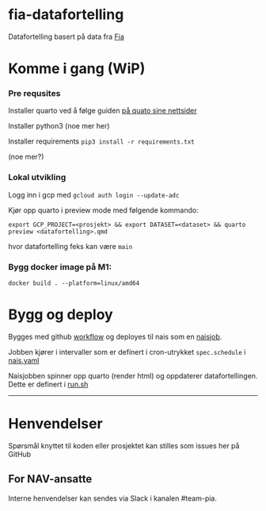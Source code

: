 fia-datafortelling
================

Datafortelling basert på data fra [Fia](https://github.com/navikt/lydia-api) 

# Komme i gang (WiP)

### Pre requsites

Installer quarto ved å følge guiden [på quato sine nettsider](https://quarto.org/docs/get-started/)

Installer python3 (noe mer her)

Installer requirements `pip3 install -r requirements.txt`

(noe mer?)

### Lokal utvikling

Logg inn i gcp med `gcloud auth login --update-adc`

Kjør opp quarto i preview mode med følgende kommando:

`export GCP_PROJECT=<prosjekt> && export DATASET=<dataset> && quarto preview <datafortelling>.qmd`

hvor datafortelling feks kan være `main`

### Bygg docker image på M1:

`docker build . --platform=linux/amd64`


# Bygg og deploy

Bygges med github [workflow](.github/workflows/deploy.yml) og deployes til nais som en [naisjob](.nais/nais.yaml).

Jobben kjører i intervaller som er definert i cron-utrykket `spec.schedule` i [nais.yaml](.nais/nais.yaml)

Naisjobben spinner opp quarto (render html) og oppdaterer datafortellingen.
Dette er definert i [run.sh](run.sh) 

---

# Henvendelser

Spørsmål knyttet til koden eller prosjektet kan stilles som issues her på GitHub


## For NAV-ansatte

Interne henvendelser kan sendes via Slack i kanalen #team-pia.